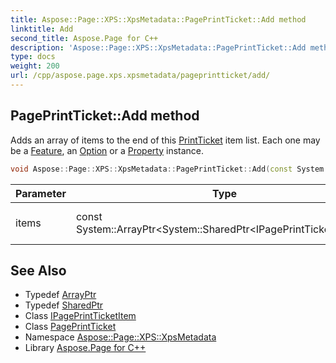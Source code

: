 ```yaml
---
title: Aspose::Page::XPS::XpsMetadata::PagePrintTicket::Add method
linktitle: Add
second_title: Aspose.Page for C++
description: 'Aspose::Page::XPS::XpsMetadata::PagePrintTicket::Add method. Adds an array of items to the end of this PrintTicket item list. Each one may be a Feature, an Option or a Property instance in C++.'
type: docs
weight: 200
url: /cpp/aspose.page.xps.xpsmetadata/pageprintticket/add/
---
```

## PagePrintTicket::Add method


Adds an array of items to the end of this [PrintTicket](../../printticket/) item list. Each one may be a [Feature](../../feature/), an [Option](../../option/) or a [Property](../../property/) instance.

```cpp
void Aspose::Page::XPS::XpsMetadata::PagePrintTicket::Add(const System::ArrayPtr<System::SharedPtr<IPagePrintTicketItem>> &items)
```


| Parameter | Type | Description |
| --- | --- | --- |
| items | const System::ArrayPtr\<System::SharedPtr\<IPagePrintTicketItem\>\>\& | An array of items to add. |

## See Also

* Typedef [ArrayPtr](../../../system/arrayptr/)
* Typedef [SharedPtr](../../../system/sharedptr/)
* Class [IPagePrintTicketItem](../../ipageprintticketitem/)
* Class [PagePrintTicket](../)
* Namespace [Aspose::Page::XPS::XpsMetadata](../../)
* Library [Aspose.Page for C++](../../../)
